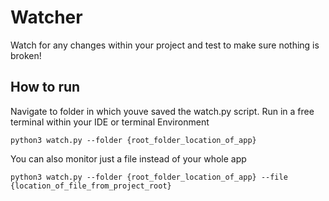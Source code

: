 # Watcher
Watch for any changes within your project and test to make sure nothing is broken!


## How to run
Navigate to folder in which youve saved the watch.py script. Run in a free terminal within your IDE or terminal Environment 

```
python3 watch.py --folder {root_folder_location_of_app}
```

You can also monitor just a file instead of your whole app

```
python3 watch.py --folder {root_folder_location_of_app} --file {location_of_file_from_project_root}
```
